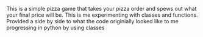 This is a simple pizza game that takes your pizza order and 
spews out what your final price will be. This is me experimenting
with classes and functions. Provided a side by side to what the code 
originially looked like to me progressing in python by using classes

